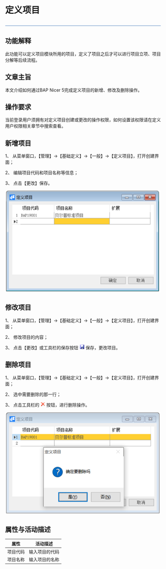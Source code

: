 # 定义项目

 ![1574661306659](zsk_xm_dy/common/headLine.png )

## 功能解释

此功能可以定义项目模块所用的项目，定义了项目之后才可以进行项目立项、项目分解等后续流程。

## 文章主旨

本文介绍如何通过BAP Nicer 5完成定义项目的新增、修改及删除操作。

## 操作要求

当前登录用户须拥有对定义项目创建或更改的操作权限，如何设置该权限请在定义用户权限相关章节中搜索查看。

## 新增项目

1、 从菜单窗口，【管理】->【基础定义】->【一般】->【定义项目】，打开创建界面；

2、 编辑项目代码和项目名称等信息；

3、 点击【更改】保存。

  ![1574672195611](zsk_xm_dy/5.1.png )                                                

## 修改项目

1、 从菜单窗口，【管理】->【基础定义】->【一般】->【定义项目】，打开创建界面；

2、 修改项目的内容；

3、 点击【更改】或工具栏的保存按钮 ![1574672211087](zsk_xm_dy/common/保存.png )  保存，更改项目。

## 删除项目

1、 从菜单窗口，【管理】->【基础定义】->【一般】->【定义项目】，打开创建界面；

2、 选中需要删除的那一行；

3、 点击工具栏的  ![1574672220003](zsk_xm_dy/common/删除.png) 按钮，进行删除操作。

   ![1574672228138](zsk_xm_dy/5.2.png )

## 属性与活动描述

| **属性** | **活动描述**   |
| -------- | -------------- |
| 项目代码 | 输入项目的代码 |
| 项目名称 | 输入项目的名称 |

 
